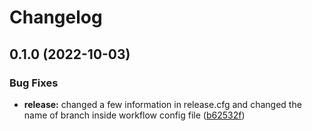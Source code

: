 # Changelog

## 0.1.0 (2022-10-03)


### Bug Fixes

* **release:** changed a few information in release.cfg and changed the name of branch inside workflow config file ([b62532f](https://github.com/phardy-egis/django-geonode-gssync/commit/b62532f7fda535b5d521f7ce007018fe2177febf))
